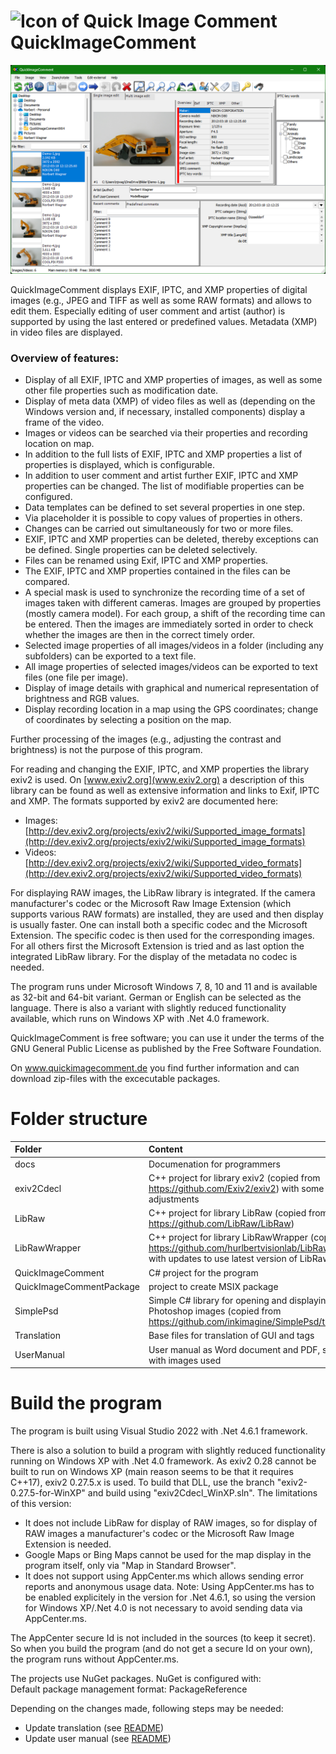 ![Icon of Quick Image Comment](QuickImageComment/Resources/QuickImageComment.ico)  
 QuickImageComment
=================

![Screenshot of Quick Image Comment](UserManual/images/English-prg/FormQuickImageComment-00.png)  

QuickImageComment displays EXIF, IPTC, and XMP properties of digital images (e.g., JPEG and TIFF as well as some RAW formats) and allows to edit them. Especially editing of user comment and artist (author) is supported by using the last entered or predefined values. Metadata (XMP) in video files are displayed.

### Overview of features:
* Display of all EXIF, IPTC and XMP properties of images, as well as some other file properties such as modification date.
* Display of meta data (XMP) of video files as well as (depending on the Windows version and, if necessary, installed components) display a frame of the video.
* Images or videos can be searched via their properties and recording location on map.
* In addition to the full lists of EXIF, IPTC and XMP properties a list of properties is displayed, which is configurable.
* In addition to user comment and artist further EXIF, IPTC and XMP properties can be changed. The list of modifiable properties can be configured. 
* Data templates can be defined to set several properties in one step.
* Via placeholder it is possible to copy values of properties in others.
* Changes can be carried out simultaneously for two or more files.
* EXIF, IPTC and XMP properties can be deleted, thereby exceptions can be defined. Single properties can be deleted selectively.
* Files can be renamed using Exif, IPTC and XMP properties.
* The EXIF, IPTC and XMP properties contained in the files can be compared.
* A special mask is used to synchronize the recording time of a set of images taken with different cameras. Images are grouped by properties (mostly camera model). For each group, a shift of the recording time can be entered. Then the images are immediately sorted in order to check whether the images are then in the correct timely order.
* Selected image properties of all images/videos in a folder (including any subfolders) can be exported to a text file.
* All image properties of selected images/videos can be exported to text files (one file per image).
* Display of image details with graphical and numerical representation of brightness and RGB values.
* Display recording location in a map using the GPS coordinates; change of coordinates by selecting a position on the map.

Further processing of the images (e.g., adjusting the contrast and brightness) is not the purpose of this program.

For reading and changing the EXIF, IPTC, and XMP properties the library exiv2 is used. On [www.exiv2.org](www.exiv2.org) a description of this library can be found as well as extensive information and links to Exif, IPTC and XMP. The formats supported by exiv2 are documented here:
* Images: [http://dev.exiv2.org/projects/exiv2/wiki/Supported_image_formats](http://dev.exiv2.org/projects/exiv2/wiki/Supported_image_formats)
* Videos: [http://dev.exiv2.org/projects/exiv2/wiki/Supported_video_formats](http://dev.exiv2.org/projects/exiv2/wiki/Supported_video_formats)

For displaying RAW images, the LibRaw library is integrated. If the camera manufacturer's codec or the Microsoft Raw Image Extension (which supports various RAW formats) are installed, they are used and then display is usually faster. One can install both a specific codec and the Microsoft Extension. The specific codec is then used for the corresponding images. For all others first the Microsoft Extension is tried and as last option the integrated LibRaw library. For the display of the metadata no codec is needed.

The program runs under Microsoft Windows 7, 8, 10 and 11 and is available as 32-bit and 64-bit variant. German or English can be selected as the language. There is also a variant with slightly reduced functionality available, which runs on Windows XP with .Net 4.0 framework.

QuickImageComment is free software; you can use it under the terms of the GNU General Public License as published by the Free Software Foundation.

On www.quickimagecomment.de you find further information and can download zip-files with the excecutable packages.

# Folder structure

Folder | Content
:--- | :---
docs | Documenation for programmers
exiv2Cdecl | C++ project for library exiv2 (copied from https://github.com/Exiv2/exiv2) with some minor adjustments
LibRaw | C++ project for library LibRaw (copied from https://github.com/LibRaw/LibRaw)
LibRawWrapper | C++ project for library LibRawWrapper (copied from https://github.com/hurlbertvisionlab/LibRawWrapper) with updates to use latest version of LibRaw
QuickImageComment | C# project for the program 
QuickImageCommentPackage | project to create MSIX package
SimplePsd | Simple C# library for opening and displaying Adobe Photoshop images (copied from https://github.com/inkimagine/SimplePsd/tree/master)
Translation | Base files for translation of GUI and tags
UserManual | User manual as Word document and PDF, subfolder with images used

# Build the program

The program is built using Visual Studio 2022 with .Net 4.6.1 framework.

There is also a solution to build a program with slightly reduced functionality running on Windows XP with .Net 4.0 framework. As exiv2 0.28 cannot be built to run on Windows XP (main reason seems to be that it requires C++17), exiv2 0.27.5.x is used. To build that DLL, use the branch "exiv2-0.27.5-for-WinXP" and build using "exiv2Cdecl_WinXP.sln". The limitations of this version:
* It does not include LibRaw for display of RAW images, so for display of RAW images a manufacturer's codec or the Microsoft Raw Image Extension is needed.
* Google Maps or Bing Maps cannot be used for the map display in the program itself, only via "Map in Standard Browser".
* It does not support using AppCenter.ms which allows sending error reports and anonymous usage data. Note: Using AppCenter.ms has to be enabled explicitely in the version for .Net 4.6.1, so using the version for Windows XP/.Net 4.0 is not necessary to avoid sending data via AppCenter.ms.

The AppCenter secure Id is not included in the sources (to keep it secret). So when you build the program (and do not get a secure Id on your own), the program runs without AppCenter.ms.

The projects use NuGet packages. NuGet is configured with:    
Default package management format: PackageReference



Depending on the changes made, following steps may be needed:
* Update translation (see [README](Translation/README.md))
* Update user manual (see [README](UserManual/README.md))

